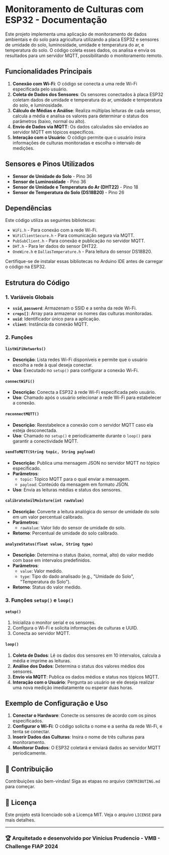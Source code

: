 Monitoramento de Culturas com ESP32 - Documentação
==================================================

Este projeto implementa uma aplicação de monitoramento de dados ambientais e do solo para agricultura utilizando a placa ESP32 e sensores de umidade do solo, luminosidade, umidade e temperatura do ar, e temperatura do solo. O código coleta esses dados, os analisa e envia os resultados para um servidor MQTT, possibilitando o monitoramento remoto.

Funcionalidades Principais
--------------------------

1.  **Conexão com Wi-Fi**: O código se conecta a uma rede Wi-Fi especificada pelo usuário.
2.  **Coleta de Dados dos Sensores**: Os sensores conectados à placa ESP32 coletam dados de umidade e temperatura do ar, umidade e temperatura do solo, e luminosidade.
3.  **Cálculo de Médias e Análise**: Realiza múltiplas leituras de cada sensor, calcula a média e analisa os valores para determinar o status dos parâmetros (baixo, normal ou alto).
4.  **Envio de Dados via MQTT**: Os dados calculados são enviados ao servidor MQTT em tópicos específicos.
5.  **Interação com o Usuário**: O código permite que o usuário insira informações de culturas monitoradas e escolha o intervalo de medições.

Sensores e Pinos Utilizados
---------------------------

-   **Sensor de Umidade do Solo** - Pino 36
-   **Sensor de Luminosidade** - Pino 36
-   **Sensor de Umidade e Temperatura do Ar (DHT22)** - Pino 18
-   **Sensor de Temperatura do Solo (DS18B20)** - Pino 26

Dependências
------------

Este código utiliza as seguintes bibliotecas:

-   `WiFi.h` - Para conexão com a rede Wi-Fi.
-   `WiFiClientSecure.h` - Para comunicação segura via MQTT.
-   `PubSubClient.h` - Para conexão e publicação no servidor MQTT.
-   `DHT.h` - Para ler dados do sensor DHT22.
-   `OneWire.h` e `DallasTemperature.h` - Para leitura do sensor DS18B20.

Certifique-se de instalar essas bibliotecas no Arduino IDE antes de carregar o código na ESP32.

Estrutura do Código
-------------------

### 1\. Variáveis Globais

-   **`ssid`, `password`**: Armazenam o SSID e a senha da rede Wi-Fi.
-   **`crops[]`**: Array para armazenar os nomes das culturas monitoradas.
-   **`uuid`**: Identificador único para a aplicação.
-   **`client`**: Instância da conexão MQTT.

### 2\. Funções

#### `listWiFiNetworks()`

-   **Descrição**: Lista redes Wi-Fi disponíveis e permite que o usuário escolha a rede à qual deseja conectar.
-   **Uso**: Executado no `setup()` para configurar a conexão Wi-Fi.

#### `connectWiFi()`

-   **Descrição**: Conecta a ESP32 à rede Wi-Fi especificada pelo usuário.
-   **Uso**: Chamado após o usuário selecionar a rede Wi-Fi para estabelecer a conexão.

#### `reconnectMQTT()`

-   **Descrição**: Reestabelece a conexão com o servidor MQTT caso ela esteja desconectada.
-   **Uso**: Chamado no `setup()` e periodicamente durante o `loop()` para garantir a conectividade MQTT.

#### `sendToMQTT(String topic, String payload)`

-   **Descrição**: Publica uma mensagem JSON no servidor MQTT no tópico especificado.
-   **Parâmetros**:
    -   `topic`: Tópico MQTT para o qual enviar a mensagem.
    -   `payload`: Conteúdo da mensagem em formato JSON.
-   **Uso**: Envia as leituras médias e status dos sensores.

#### `calibrateSoilMoisture(int rawValue)`

-   **Descrição**: Converte a leitura analógica do sensor de umidade do solo em um valor percentual calibrado.
-   **Parâmetros**:
    -   `rawValue`: Valor lido do sensor de umidade do solo.
-   **Retorno**: Percentual de umidade do solo calibrado.

#### `analyzeStatus(float value, String type)`

-   **Descrição**: Determina o status (baixo, normal, alto) do valor medido com base em intervalos predefinidos.
-   **Parâmetros**:
    -   `value`: Valor medido.
    -   `type`: Tipo do dado analisado (e.g., "Umidade do Solo", "Temperatura do Solo").
-   **Retorno**: Status do valor medido.

### 3\. Funções `setup()` e `loop()`

#### `setup()`

1.  Inicializa o monitor serial e os sensores.
2.  Configura o Wi-Fi e solicita informações de culturas e UUID.
3.  Conecta ao servidor MQTT.

#### `loop()`

1.  **Coleta de Dados**: Lê os dados dos sensores em 10 intervalos, calcula a média e imprime as leituras.
2.  **Análise dos Dados**: Determina o status dos valores médios dos sensores.
3.  **Envio via MQTT**: Publica os dados médios e status nos tópicos MQTT.
4.  **Interação com o Usuário**: Pergunta ao usuário se ele deseja realizar uma nova medição imediatamente ou esperar duas horas.

Exemplo de Configuração e Uso
-----------------------------

1.  **Conectar o Hardware**: Conecte os sensores de acordo com os pinos especificados.
2.  **Configurar o Wi-Fi**: O código solicita o nome e a senha da rede Wi-Fi, e tenta se conectar.
3.  **Inserir Dados das Culturas**: Insira o nome de três culturas para monitoramento.
4.  **Monitorar Dados**: O ESP32 coletará e enviará dados ao servidor MQTT periodicamente.

🤝 Contribuição
---------------

Contribuições são bem-vindas! Siga as etapas no arquivo `CONTRIBUTING.md` para começar.

📄 Licença
----------

Este projeto está licenciado sob a Licença MIT. Veja o arquivo `LICENSE` para mais detalhes.

* * * * *

### 🏆 Arquitetado e desenvolvido por Vinicius Prudencio - VMB - Challenge FIAP 2024